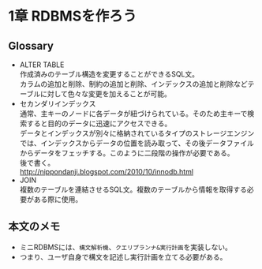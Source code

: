 # 1章 RDBMSを作ろう
## Glossary
* ALTER TABLE  
作成済みのテーブル構造を変更することができるSQL文。  
カラムの追加と削除、制約の追加と削除、インデックスの追加と削除などテーブルに対して色々な変更を加えることが可能。
* セカンダリインデックス  
通常、主キーのノードに各データが紐づけられている。そのため主キーで検索すると目的のデータに迅速にアクセスできる。  
データとインデックスが別々に格納されているタイプのストレージエンジンでは、インデックスからデータの位置を読み取って、その後データファイルからデータをフェッチする。このように二段階の操作が必要である。  
後で書く。  
http://nippondanji.blogspot.com/2010/10/innodb.html
* JOIN  
複数のテーブルを連結させるSQL文。複数のテーブルから情報を取得する必要がある際に使用。
## 本文のメモ
* ミニRDBMSには、`構文解析機`、`クエリプランナ&実行計画`を実装しない。  
* つまり、ユーザ自身で構文を記述し実行計画を立てる必要がある。